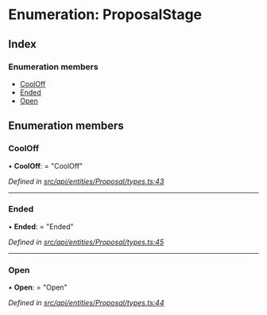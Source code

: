 # Enumeration: ProposalStage

## Index

### Enumeration members

* [CoolOff](proposalstage.md#cooloff)
* [Ended](proposalstage.md#ended)
* [Open](proposalstage.md#open)

## Enumeration members

###  CoolOff

• **CoolOff**: = "CoolOff"

*Defined in [src/api/entities/Proposal/types.ts:43](https://github.com/PolymathNetwork/polymesh-sdk/blob/6d6f865/src/api/entities/Proposal/types.ts#L43)*

___

###  Ended

• **Ended**: = "Ended"

*Defined in [src/api/entities/Proposal/types.ts:45](https://github.com/PolymathNetwork/polymesh-sdk/blob/6d6f865/src/api/entities/Proposal/types.ts#L45)*

___

###  Open

• **Open**: = "Open"

*Defined in [src/api/entities/Proposal/types.ts:44](https://github.com/PolymathNetwork/polymesh-sdk/blob/6d6f865/src/api/entities/Proposal/types.ts#L44)*
